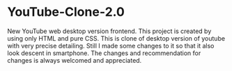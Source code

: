 # YouTube-Clone-2.0 #

New YouTube web desktop version frontend. 
This project is created by using only HTML and pure CSS. 
This is clone of desktop version of youtube with very precise detailing. 
Still I made some changes to it so that it also look descent in smartphone. 
The changes and recommendation for changes is always welcomed and appreciated. 
